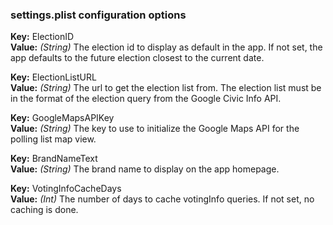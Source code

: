 ### settings.plist configuration options

**Key:** ElectionID  
**Value:** *(String)* The election id to display as default in the app. If not set, the app defaults to the future election closest to the current date.

**Key:** ElectionListURL  
**Value:** *(String)* The url to get the election list from. The election list must be in the format of the election query from the Google Civic Info API.

**Key:** GoogleMapsAPIKey  
**Value:** *(String)* The key to use to initialize the Google Maps API for the polling list map view.

**Key:** BrandNameText  
**Value:** *(String)* The brand name to display on the app homepage.

**Key:** VotingInfoCacheDays  
**Value:** *(Int)* The number of days to cache votingInfo queries. If not set, no caching is done.

